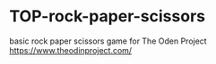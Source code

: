 # TOP-rock-paper-scissors
basic rock paper scissors game for The Oden Project https://www.theodinproject.com/
